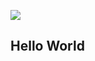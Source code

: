 ![](https://img.shields.io/static/v1?label=<Test>&message=<Test>&color=<brightgreen>)
## Hello World 
